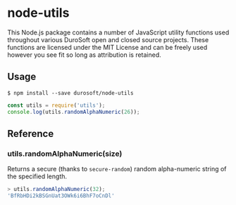 # node-utils
This Node.js package contains a number of JavaScript utility functions used
throughout various DuroSoft open and closed source projects. These functions
are licensed under the MIT License and can be freely used however you see
fit so long as attribution is retained.

## Usage

`$ npm install --save durosoft/node-utils`

```javascript
const utils = require('utils');
console.log(utils.randomAlphaNumeric(26));
```

## Reference

### utils.randomAlphaNumeric(size)
Returns a secure (thanks to `secure-random`) random alpha-numeric string of the
specified length.

```javascript
> utils.randomAlphaNumeric(32);
'BfRbHDi2kBSGnUat3OWk6i6BhF7oCnDl'
```
